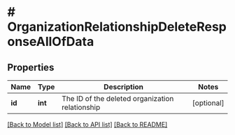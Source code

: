 # # OrganizationRelationshipDeleteResponseAllOfData

## Properties

Name | Type | Description | Notes
------------ | ------------- | ------------- | -------------
**id** | **int** | The ID of the deleted organization relationship | [optional]

[[Back to Model list]](../README.md#documentation-for-models) [[Back to API list]](../README.md#documentation-for-api-endpoints) [[Back to README]](../README.md)
